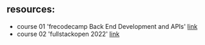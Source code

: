 ## resources:

- course 01 'frecodecamp Back End Development and APIs' [link](https://www.freecodecamp.org/learn/back-end-development-and-apis/)
- course 02 'fullstackopen 2022' [link](https://fullstackopen.com/en/)
